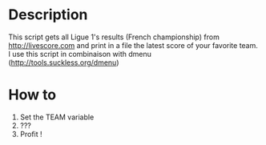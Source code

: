Description
==

This script gets all Ligue 1's results (French championship) from
http://livescore.com and print in a file the latest score of your favorite
team. I use this script in combinaison with dmenu
(http://tools.suckless.org/dmenu)


How to
==
1. Set the TEAM variable
2. ???
3. Profit !
